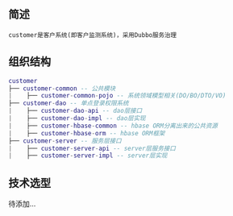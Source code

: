 ## 简述
    customer是客户系统(即客户监测系统)，采用Dubbo服务治理
## 组织结构

``` lua
customer
├── customer-common -- 公共模块
|    ├── customer-common-pojo -- 系统领域模型相关(DO/BO/DTO/VO)
├── customer-dao -- 单点登录权限系统
|    ├── customer-dao-api -- dao层接口
|    ├── customer-dao-impl -- dao层实现
|    ├── customer-hbase-common -- hbase ORM分离出来的公共资源
|    ├── customer-hbase-orm -- hbase ORM框架
├── customer-server -- 服务层接口
|    ├── customer-server-api -- server层服务接口
|    ├── customer-server-impl -- server层实现
```

## 技术选型
待添加...